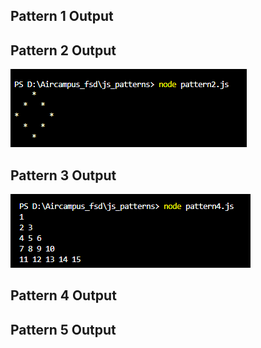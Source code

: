<h2>Pattern 1 Output</h2>

<h2>Pattern 2 Output</h2>
<img src="/images/Screenshot (133).png" alt="No image">
<h2>Pattern 3 Output</h2>
<img src="/images/Screenshot (134).png" alt="No image">
<h2>Pattern 4 Output</h2>

<h2>Pattern 5 Output</h2>